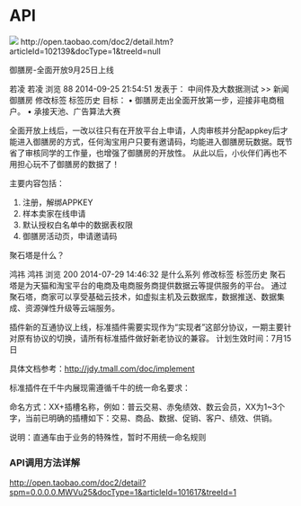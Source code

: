 # API
<img src="https://img.alicdn.com/tps/TB1lXt7MXXXXXagXVXXXXXXXXXX-947-599.png" />
http://open.taobao.com/doc2/detail.htm?articleId=102139&docType=1&treeId=null


御膳房-全面开放9月25日上线

若凌 若凌 浏览 88 2014-09-25 21:54:51 发表于： 中间件及大数据测试 >> 新闻
御膳房   修改标签   标签历史
目标：
• 御膳房走出全面开放第一步，迎接非电商租户。
• 承接天池、广告算法大赛

全面开放上线后，一改以往只有在开放平台上申请，人肉审核并分配appkey后才能进入御膳房的方式，任何淘宝用户只要有邀请码，均能进入御膳房玩数据。既节省了审核同学的工作量，也增强了御膳房的开放性。
从此以后，小伙伴们再也不用担心玩不了御膳房的数据了！

主要内容包括：
1. 注册，解绑APPKEY
2. 样本卖家在线申请
3. 默认授权白名单中的数据表权限
4. 御膳房活动页，申请邀请码


聚石塔是什么？

鸿祎 鸿祎 浏览 200 2014-07-29 14:46:32
是什么系列   修改标签   标签历史
聚石塔是为天猫和淘宝平台的电商及电商服务商提供数据云等提供服务的平台。
通过聚石塔，商家可以享受基础云技术，如虚拟主机及云数据库，数据推送、数据集成、资源弹性升级等云端服务。


插件新的互通协议上线，标准插件需要实现作为“实现者”这部分协议，一期主要针对原有协议的切换，请所有标准插件做好新老协议的兼容。
计划生效时间：7月15日

具体文档参考：http://jdy.tmall.com/doc/implement


标准插件在千牛内展现需遵循千牛的统一命名要求：

命名方式：XX+插槽名称，例如：普云交易、赤兔绩效、数云会员，XX为1~3个字，当前已明确的插槽如下：交易、商品、数据、促销、客户、绩效、供销。

说明：直通车由于业务的特殊性，暂时不用统一命名规则


### API调用方法详解
http://open.taobao.com/doc2/detail?spm=0.0.0.0.MWVu25&docType=1&articleId=101617&treeId=1
